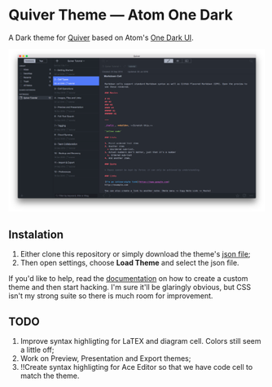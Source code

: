 # Quiver Theme — Atom One Dark

A Dark theme for [Quiver](https://itunes.apple.com/app/quiver-programmers-notebook/id866773894?ls=1&mt=12&at=11l5Lz) based on Atom's [One Dark UI](https://github.com/atom/one-dark-ui).

![](Preview.png)

## Instalation

1. Either clone this repository or simply download the theme's [json file](https://raw.githubusercontent.com/pslobo/Quiver-Theme-Atom-One-Dark/master/Atom%20One%20Dark.json);
2. Then open settings, choose **Load Theme** and select the json file.


If you'd like to help, read the [documentation](https://github.com/HappenApps/Quiver/wiki/How-to-Design-a-Custom-Theme) on how to create a custom theme and then start hacking. I'm sure it'll be glaringly obvious, but CSS isn't my strong suite so there is much room for improvement.

## TODO

1. Improve syntax highligting for LaTEX and diagram cell. Colors still seem a little off;
2. Work on Preview, Presentation and Export themes;
3. !!Create syntax highligting for Ace Editor so that we have code cell to match the theme.
